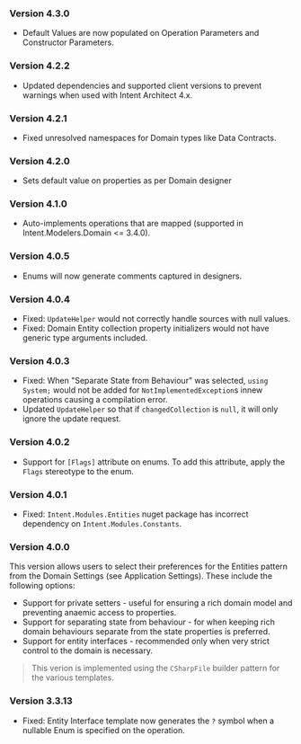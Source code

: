 ### Version 4.3.0

- Default Values are now populated on Operation Parameters and Constructor Parameters.

### Version 4.2.2

- Updated dependencies and supported client versions to prevent warnings when used with Intent Architect 4.x.

### Version 4.2.1

- Fixed unresolved namespaces for Domain types like Data Contracts.

### Version 4.2.0

- Sets default value on properties as per Domain designer

### Version 4.1.0

- Auto-implements operations that are mapped (supported in Intent.Modelers.Domain <= 3.4.0). 

### Version 4.0.5

- Enums will now generate comments captured in designers.

### Version 4.0.4

- Fixed: `UpdateHelper` would not correctly handle sources with null values.
- Fixed: Domain Entity collection property initializers would not have generic type arguments included.

### Version 4.0.3

- Fixed: When "Separate State from Behaviour" was selected, `using System;` would not be added for `NotImplementedException`s innew operations causing a compilation error.
- Updated `UpdateHelper` so that if `changedCollection` is `null`, it will only ignore the update request.

### Version 4.0.2

- Support for `[Flags]` attribute on enums. To add this attribute, apply the `Flags` stereotype to the enum.

### Version 4.0.1

- Fixed: `Intent.Modules.Entities` nuget package has incorrect dependency on `Intent.Modules.Constants`.

### Version 4.0.0

This version allows users to select their preferences for the Entities pattern from the Domain Settings (see Application Settings). 
These include the following options:

- Support for private setters - useful for ensuring a rich domain model and preventing anaemic access to properties.
- Support for separating state from behaviour - for when keeping rich domain behaviours separate from the state properties is preferred.
- Support for entity interfaces - recommended only when very strict control to the domain is necessary.

> This verion is implemented using the `CSharpFile` builder pattern for the various templates.

### Version 3.3.13

- Fixed: Entity Interface template now generates the `?` symbol when a nullable Enum is specified on the operation.
